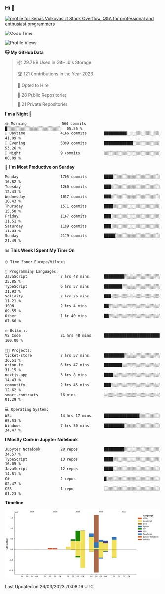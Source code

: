 ### Hi 👋
<a href="https://stackoverflow.com/users/14954249/benas-volkovas"><img src="https://stackoverflow.com/users/flair/14954249.png?theme=dark" width="208" height="58" alt="profile for Benas Volkovas at Stack Overflow, Q&amp;A for professional and enthusiast programmers" title="profile for Benas Volkovas at Stack Overflow, Q&amp;A for professional and enthusiast programmers"></a>

<!--START_SECTION:waka-->
![Code Time](http://img.shields.io/badge/Code%20Time-1%2C364%20hrs%2017%20mins-blue)

![Profile Views](http://img.shields.io/badge/Profile%20Views-0-blue)

**🐱 My GitHub Data** 

> 📦 29.7 kB Used in GitHub's Storage 
 > 
> 🏆 121 Contributions in the Year 2023
 > 
> 💼 Opted to Hire
 > 
> 📜 28 Public Repositories 
 > 
> 🔑 21 Private Repositories 
 > 
**I'm a Night 🦉** 

```text
🌞 Morning                564 commits         █░░░░░░░░░░░░░░░░░░░░░░░░   05.56 % 
🌆 Daytime                4166 commits        ██████████░░░░░░░░░░░░░░░   41.09 % 
🌃 Evening                5399 commits        █████████████░░░░░░░░░░░░   53.26 % 
🌙 Night                  9 commits           ░░░░░░░░░░░░░░░░░░░░░░░░░   00.09 % 
```
📅 **I'm Most Productive on Sunday** 

```text
Monday                   1705 commits        ████░░░░░░░░░░░░░░░░░░░░░   16.82 % 
Tuesday                  1260 commits        ███░░░░░░░░░░░░░░░░░░░░░░   12.43 % 
Wednesday                1057 commits        ███░░░░░░░░░░░░░░░░░░░░░░   10.43 % 
Thursday                 1571 commits        ████░░░░░░░░░░░░░░░░░░░░░   15.50 % 
Friday                   1167 commits        ███░░░░░░░░░░░░░░░░░░░░░░   11.51 % 
Saturday                 1199 commits        ███░░░░░░░░░░░░░░░░░░░░░░   11.83 % 
Sunday                   2179 commits        █████░░░░░░░░░░░░░░░░░░░░   21.49 % 
```


📊 **This Week I Spent My Time On** 

```text
🕑︎ Time Zone: Europe/Vilnius

💬 Programming Languages: 
JavaScript               7 hrs 48 mins       █████████░░░░░░░░░░░░░░░░   35.85 % 
TypeScript               6 hrs 57 mins       ████████░░░░░░░░░░░░░░░░░   31.93 % 
Solidity                 2 hrs 26 mins       ███░░░░░░░░░░░░░░░░░░░░░░   11.21 % 
JSON                     2 hrs 4 mins        ██░░░░░░░░░░░░░░░░░░░░░░░   09.55 % 
Other                    1 hr 40 mins        ██░░░░░░░░░░░░░░░░░░░░░░░   07.66 % 

🔥 Editors: 
VS Code                  21 hrs 48 mins      █████████████████████████   100.00 % 

🐱‍💻 Projects: 
ticket-store             7 hrs 57 mins       █████████░░░░░░░░░░░░░░░░   36.51 % 
orion-fe                 6 hrs 47 mins       ████████░░░░░░░░░░░░░░░░░   31.15 % 
nextjs-app               3 hrs 8 mins        ████░░░░░░░░░░░░░░░░░░░░░   14.43 % 
commutify                2 hrs 45 mins       ███░░░░░░░░░░░░░░░░░░░░░░   12.62 % 
smart-contracts          16 mins             ░░░░░░░░░░░░░░░░░░░░░░░░░   01.29 % 

💻 Operating System: 
WSL                      14 hrs 17 mins      ████████████████░░░░░░░░░   65.53 % 
Windows                  7 hrs 30 mins       █████████░░░░░░░░░░░░░░░░   34.47 % 
```

**I Mostly Code in Jupyter Notebook** 

```text
Jupyter Notebook         28 repos            █████████░░░░░░░░░░░░░░░░   34.57 % 
TypeScript               13 repos            ████░░░░░░░░░░░░░░░░░░░░░   16.05 % 
JavaScript               12 repos            ████░░░░░░░░░░░░░░░░░░░░░   14.81 % 
C#                       2 repos             █░░░░░░░░░░░░░░░░░░░░░░░░   02.47 % 
CSS                      1 repo              ░░░░░░░░░░░░░░░░░░░░░░░░░   01.23 % 
```



**Timeline**

![Lines of Code chart](https://raw.githubusercontent.com/BenasVolkovas/BenasVolkovas/main/assets/bar_graph.png)


 Last Updated on 26/03/2023 20:08:16 UTC
<!--END_SECTION:waka-->
